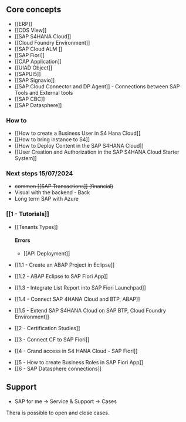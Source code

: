
## Core concepts

- [[ERP]]
- [[CDS View]]
- [[SAP S4HANA Cloud]]
- [[Cloud Foundry Environment]]
- [[SAP Cloud ALM ]]
- [[SAP Fiori]]
- [[CAP Application]]
- [[UIAD Object]]
- [[SAPUI5]]
- [[SAP Signavio]]
- [[SAP Cloud Connector and DP Agent]] - Connections between SAP Tools and External tools 
- [[SAP CBC]]
- [[SAP Datasphere]]

### How to 

- [[How to create a Business User in S4 Hana Cloud]]
- [[How to bring instance to S4]]
- [[How to Deploy Content in the SAP S4HANA Cloud]]
- [[User Creation and Authorization in the SAP S4HANA Cloud Starter System]]

### Next steps 15/07/2024

- ~~common  [[SAP Transactions]] (financial)~~
- Visual with the backend - Back
- Long term SAP with Azure 

### [[1 - Tutorials]]


+ [[Tenants Types]]

	#### Errors
	+ [[API Deployment]]

+ [[1.1 - Create an ABAP Project in Eclipse]]
+ [[1.2 - ABAP Eclipse to SAP Fiori App]]
+ [[1.3 - Integrate List Report into SAP Fiori Launchpad]]
+ [[1.4 - Connect SAP 4HANA Cloud and BTP, ABAP]]
+ [[1.5 - Extend SAP S4HANA Cloud on SAP BTP, Cloud Foundry Environment]]
+ [[2 - Certification Studies]]
+ [[3 - Connect CF to SAP Fiori]]
+ [[4 - Grand access in S4 HANA Cloud - SAP Fiori]]
* [[5 - How to create Business Roles in SAP Fiori App]]
* [[6 - SAP Datasphere connections]]

## Support 

+ SAP for me -> Service & Support -> Cases 

Thera is possible to open and close cases. 



